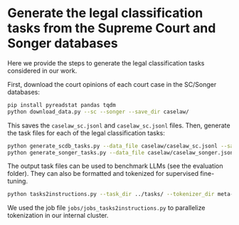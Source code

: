 # Generate the legal classification tasks from the Supreme Court and Songer databases

Here we provide the steps to generate the legal classification tasks considered in our work.

First, download the court opinions of each court case in the SC/Songer databases:

```bash
pip install pyreadstat pandas tqdm
python download_data.py --sc --songer --save_dir caselaw/
```

This saves the `caselaw_sc.jsonl` and `caselaw_sc.jsonl` files. Then, generate the task files for each of the legal classification tasks:

```bash
python generate_scdb_tasks.py --data_file caselaw/caselaw_sc.jsonl --save_dir ../tasks/
python generate_songer_tasks.py --data_file caselaw/caselaw_songer.jsonl --save_dir ../tasks/
```

The output task files can be used to benchmark LLMs (see the evaluation folder). They can also be formatted and tokenized for supervised fine-tuning.

```bash
python tasks2instructions.py --task_dir ../tasks/ --tokenizer_dir meta-llama/Meta-Llama-3-8B --tokenizer_name llama3_8k --context_size 8192 --save_dir instructions/ --val_split val
```

We used the job file `jobs/jobs_tasks2instructions.py` to parallelize tokenization in our internal cluster.
